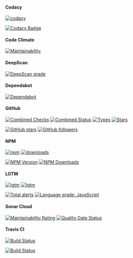 #### Codacy

[![codacy](https://badgen.net/codacy/grade/5aaab54dcf3344bba9013e960595da2e)](https://github.com/r37r0m0d3l/vicis-decorators)

[![Codacy Badge](https://api.codacy.com/project/badge/Grade/5aaab54dcf3344bba9013e960595da2e)](https://www.codacy.com/manual/r37r0m0d3l/vicis-decorators?utm_source=github.com&amp;utm_medium=referral&amp;utm_content=r37r0m0d3l/vicis-decorators&amp;utm_campaign=Badge_Grade)

#### Code Climate

[![Maintainability](https://api.codeclimate.com/v1/badges/c8874149c8fa49c87cde/maintainability)](https://codeclimate.com/github/r37r0m0d3l/vicis-decorators/maintainability)

#### DeepScan

[![DeepScan grade](https://deepscan.io/api/teams/8453/projects/10911/branches/156407/badge/grade.svg)](https://deepscan.io/dashboard#view=project&tid=8453&pid=10911&bid=156407)

#### Dependabot

[![Dependabot](https://badgen.net/dependabot/r37r0m0d3l/vicis-decorators?&icon=dependabot)](https://github.com/r37r0m0d3l/vicis-decorators)

#### GitHub

[![Combined Checks](https://badgen.net/github/checks/r37r0m0d3l/vicis-decorators?&icon=github)](https://github.com/r37r0m0d3l/vicis-decorators)
[![Combined Status](https://badgen.net/github/status/r37r0m0d3l/vicis-decorators?&icon=github)](https://github.com/r37r0m0d3l/vicis-decorators)
[![Types](https://badgen.net/npm/types/@vicis/decorators?&icon=typescript)](https://github.com/r37r0m0d3l/vicis-decorators)
[![Stars](https://badgen.net/github/stars/r37r0m0d3l/vicis-decorators?&icon=github&label=stars&color=ffcc33)](https://github.com/r37r0m0d3l/vicis-decorators)

[![GitHub stars](https://img.shields.io/github/stars/r37r0m0d3l/vicis-decorators.svg?style=social&label=Star)](https://github.com/r37r0m0d3l/vicis-decorators)
[![GitHub followers](https://img.shields.io/github/followers/r37r0m0d3l.svg?style=social&label=Follow)](https://github.com/r37r0m0d3l)

#### NPM

[![npm](https://badgen.net/npm/v/@vicis/decorators?&icon=npm)](https://www.npmjs.com/package/@vicis/decorators)
[![downloads](https://badgen.net/npm/dt/@vicis/decorators?&icon=terminal)](https://www.npmjs.com/package/@vicis/decorators)

[![NPM Version](https://img.shields.io/npm/v/@vicis/decorators.svg?style=flat)](https://www.npmjs.com/package/@vicis/decorators)
[![NPM Downloads](https://img.shields.io/npm/dt/@vicis/decorators.svg?style=flat)](https://www.npmjs.com/package/@vicis/decorators)

#### LGTM

[![lgtm](https://badgen.net/lgtm/langs/g/r37r0m0d3l/vicis-decorators?&icon=lgtm)](https://github.com/r37r0m0d3l/vicis-decorators)
[![lgtm](https://badgen.net/lgtm/grade/g/r37r0m0d3l/vicis-decorators?&icon=lgtm)](https://github.com/r37r0m0d3l/vicis-decorators)

[![Total alerts](https://img.shields.io/lgtm/alerts/g/r37r0m0d3l/vicis-decorators.svg?logo=lgtm&logoWidth=18)](https://lgtm.com/projects/g/r37r0m0d3l/vicis-decorators/alerts/)
[![Language grade: JavaScript](https://img.shields.io/lgtm/grade/javascript/g/r37r0m0d3l/vicis-decorators.svg?logo=lgtm&logoWidth=18)](https://lgtm.com/projects/g/r37r0m0d3l/vicis-decorators/context:javascript)

#### Sonar Cloud

[![Maintainability Rating](https://sonarcloud.io/api/project_badges/measure?project=r37r0m0d3l_vicis-decorators&metric=sqale_rating)](https://sonarcloud.io/dashboard?id=r37r0m0d3l_vicis-decorators)
[![Quality Gate Status](https://sonarcloud.io/api/project_badges/measure?project=r37r0m0d3l_vicis-decorators&metric=alert_status)](https://sonarcloud.io/dashboard?id=r37r0m0d3l_vicis-decorators)

#### Travis CI

[![Build Status](https://badgen.net/travis/r37r0m0d3l/vicis-decorators)](https://travis-ci.org/r37r0m0d3l/vicis-decorators)

[![Build Status](https://travis-ci.org/r37r0m0d3l/vicis-decorators.svg?branch=master)](https://travis-ci.org/r37r0m0d3l/vicis-decorators)
